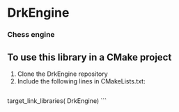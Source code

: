 
# DrkEngine

### Chess engine


## To use this library in a CMake project
1. Clone the DrkEngine repository
2. Include the following lines in CMakeLists.txt:    
    ``` add_subdirectory(<path>/DrkEngine)
target_link_libraries(<target> <Access specifier> DrkEngine) ```
